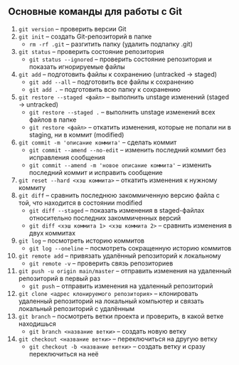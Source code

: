 ## Основные команды для работы с Git  
1. `git version` – проверить версии Git  
2. `git init` – создать Git-репозиторий в папке 
    - `rm -rf .git` – разгитить папку (удалить подпапку .git)
3. `git status` – проверить состояние репозитория
    - `git status --ignored` – проверить состояние репозитория и показать игнорируемые файлы
4. `git add` – подготовить файлы к сохранению (untracked -> staged)
    - `git add --all` – подготовить все файлы к сохранению
    - `git add .` – подготовить всю папку к сохранению
5. `git restore --staged <файл>` – выполнить unstage изменений (staged -> untracked)
    - `git restore --staged .` – выполнить unstage изменений всех файлов в папке
    - `git restore <файл>` – откатить изменения, которые не попали ни в staging, ни в коммит (modified)
6. `git commit -m 'описание коммита'` – сделать коммит
    - `git commit --amend --no-edit` – изменить последний коммит без исправления сообщения
    - `git commit --amend -m 'новое описание коммита'` – изменить последний коммит и исправить сообщение
7. `git reset --hard <хэш коммита>` – откатить изменения к нужному коммиту
8. `git diff` – сравнить последнюю закоммиченную версию файла с той, что находится в состоянии modified
    - `git diff --staged` – показать изменения в staged-файлах относительно последних закоммиченных версий
    - `git diff <хэш коммита 1> <хэш коммита 2>` – сравнить изменения в двух коммитах
9. `git log` – посмотреть историю коммитов
    - `git log --oneline` – посмотреть сокращенную историю коммитов
10. `git remote add` – привязать удалённый репозиторий к локальному
    - `git remote -v` – проверить связь репозиториев
11. `git push -u origin main/master` – отправить изменения на удаленный репозиторий в первый раз
    - `git push` – отправить изменения на удаленный репозиторий
12. `git clone <адрес клонируемого репозитория>` – клонировать удаленный репозиторий на локальный компьютер и связать локальный репозиторий с удалённым
13. `git branch` – посмотреть ветки проекта и проверить, в какой ветке находишься
    - `git branch <название ветки>` – создать новую ветку
14. `git checkout <название ветки>` – переключиться на другую ветку
    - `git checkout -b <название ветки>` – создать ветку и сразу переключиться на неё